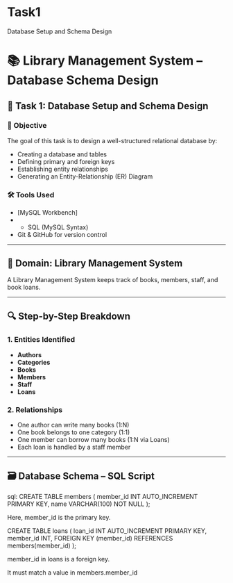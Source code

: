 # Task1
Database Setup and Schema Design

# 📚 Library Management System – Database Schema Design

## 📌 Task 1: Database Setup and Schema Design

### 🎯 Objective
The goal of this task is to design a well-structured relational database by:
- Creating a database and tables
- Defining primary and foreign keys
- Establishing entity relationships
- Generating an Entity-Relationship (ER) Diagram

### 🛠️ Tools Used
- [MySQL Workbench]
- - SQL (MySQL Syntax)
- Git & GitHub for version control

---

## 🧠 Domain: Library Management System

A Library Management System keeps track of books, members, staff, and book loans.

---

## 🔍 Step-by-Step Breakdown

### 1. **Entities Identified**
- **Authors**
- **Categories**
- **Books**
- **Members**
- **Staff**
- **Loans**

### 2. **Relationships**
- One author can write many books (1:N)
- One book belongs to one category (1:1)
- One member can borrow many books (1:N via Loans)
- Each loan is handled by a staff member

---

## 🗃️ Database Schema – SQL Script

sql:
CREATE TABLE members (
    member_id INT AUTO_INCREMENT PRIMARY KEY,
    name VARCHAR(100) NOT NULL
);


Here, member_id is the primary key.

CREATE TABLE loans (
    loan_id INT AUTO_INCREMENT PRIMARY KEY,
    member_id INT,
    FOREIGN KEY (member_id) REFERENCES members(member_id)
);

member_id in loans is a foreign key.

It must match a value in members.member_id






